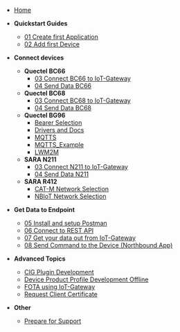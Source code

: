 * [Home](/)

- **Quickstart Guides**
	- [01 Create first Application](01_Create_first_Application.md)
	- [02 Add first Device](02_Add_first_Device.md)

- **Connect devices**
	- **Quectel BC66**
		- [03 Connect BC66 to IoT-Gateway](./Quectel_BC66/03_Connect_device_to_IoT-Gateway.md)
		- [04 Send Data BC66](./Quectel_BC66/04_Send_Data_BC66.md)
	- **Quectel BC68**
		- [03 Connect BC68 to IoT-Gateway](./Quectel_BC68/03_Connect_device_to_IoT-Gateway.md)
		- [04 Send Data BC68](./Quectel_BC68/04_Send_Data_BC68.md)
	- **Quectel BG96**
		- [Bearer Selection](./Quectel_BG96/Bearer_Selection.md)
		- [Drivers and Docs](./Quectel_BG96/Drivers_and_Docs.md)
		- [MQTTS](./Quectel_BG96/MQTTS.md)
		- [MQTTS_Example](./Quectel_BG96/MQTTS_Example.md)
		- [LWM2M](./Quectel_BG96/LWM2M.md)
	- **SARA N211**
		- [03 Connect N211 to IoT-Gateway](./SARA_N211/03_Connect_device_to_IoT-Gateway.md)
		- [04 Send Data N211](./SARA_N211/04_Send_Data_N211.md)
	- **SARA R412**
		- [CAT-M  Network Selection](./SARA_R412/CAT-M_Network_Selection.md)
		- [NBIoT Network Selection](./SARA_R412/NBIoT_Network_Selection.md)

- **Get Data to Endpoint**
	- [05 Install and setup Postman](./Application_Enablement/05_Install_and_setup_Postman.md)
	- [06 Connect to REST API](./Application_Enablement/06_Connect_to_REST_API.md)
	- [07 Get your data out from IoT-Gateway](./Application_Enablement/07_Get_your_data_out_from_IoT-Gateway.md)
	- [08 Send Command to the Device (Northbound App)](./Application_Enablement/08_Send_Command_to_the_Device.md)

- **Advanced Topics**
	- [CIG Plugin Development](./Advanced_Topics/CIG_Plugin_Development.md)
	- [Device Product Profile Development Offline](./Advanced_Topics/Device_Product_Profile_Development_Offline.md)
	- [FOTA using IoT-Gateway](./Advanced_Topics/FOTA_using_IoT-Gateway.md)
	- [Request Client Certificate](./Advanced_Topics/Request_Client_Certificate.md)

- **Other**
	- [Prepare for Support](00_Prepare_for_Support.md)